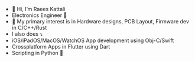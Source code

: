 - 👋 Hi, I’m Raees Kattali
- Electronics Engineer 🫶
- 💖 My primary interest is in Hardware designs, PCB Layout, Firmware dev in C/C++/Rust
- I also does ⤵️
- iOS/iPadOS/MacOS/WatchOS App development using Obj-C/Swift
- Crossplatform Apps in Flutter using Dart
- Scripting in Python 🐍
